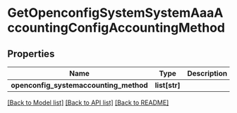 # GetOpenconfigSystemSystemAaaAccountingConfigAccountingMethod

## Properties
Name | Type | Description | Notes
------------ | ------------- | ------------- | -------------
**openconfig_systemaccounting_method** | **list[str]** |  | [optional] 

[[Back to Model list]](../README.md#documentation-for-models) [[Back to API list]](../README.md#documentation-for-api-endpoints) [[Back to README]](../README.md)


